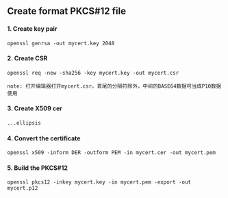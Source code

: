 
## Create format PKCS#12 file

#### 1. Create key pair

    openssl genrsa -out mycert.key 2048

#### 2. Create CSR

    openssl req -new -sha256 -key mycert.key -out mycert.csr

    note: 打开编辑器打开mycert.csr。首尾的分隔符除外，中间的BASE64数据可当成P10数据使用

#### 3. Create X509 cer

    ...ellipsis

#### 4. Convert the certificate

    openssl x509 -inform DER -outform PEM -in mycert.cer -out mycert.pem

#### 5. Build the PKCS#12

    openssl pkcs12 -inkey mycert.key -in mycert.pem -export -out mycert.p12
